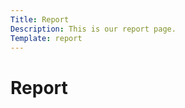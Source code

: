 ```yaml
---
Title: Report
Description: This is our report page.
Template: report
---
```


Report
==========================
